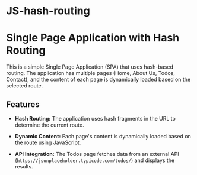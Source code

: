 # JS-hash-routing
# Single Page Application with Hash Routing

This is a simple Single Page Application (SPA) that uses hash-based routing. The application has multiple pages (Home, About Us, Todos, Contact), and the content of each page is dynamically loaded based on the selected route.

## Features

- **Hash Routing:** The application uses hash fragments in the URL to determine the current route.

- **Dynamic Content:** Each page's content is dynamically loaded based on the route using JavaScript.

- **API Integration:** The Todos page fetches data from an external API (`https://jsonplaceholder.typicode.com/todos/`) and displays the results.


